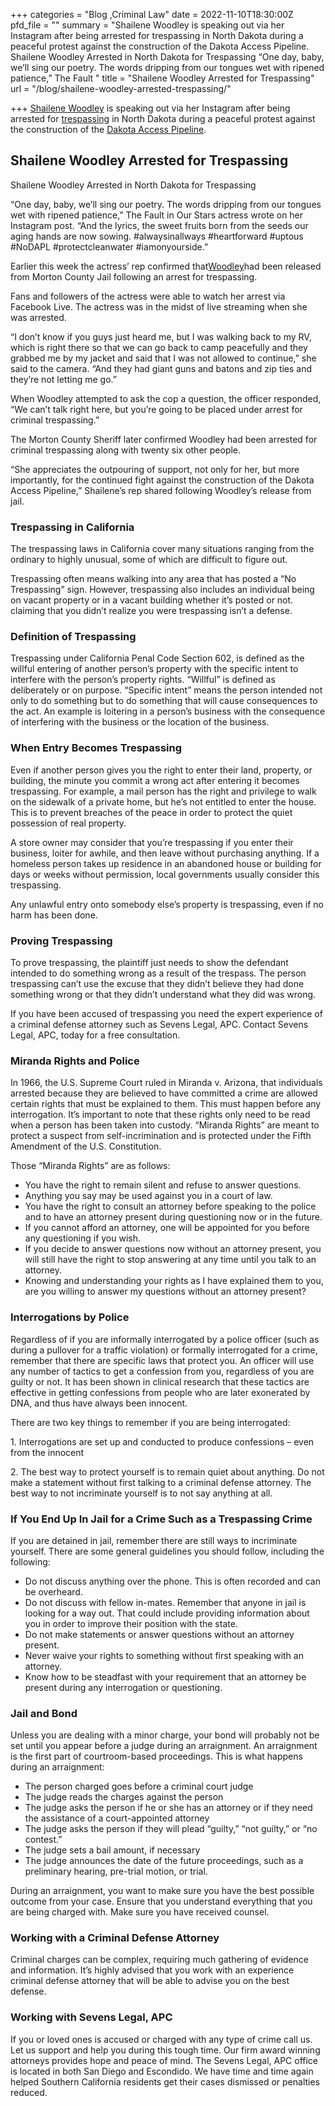 +++
categories = "Blog ,Criminal Law"
date = 2022-11-10T18:30:00Z
pfd_file = ""
summary = "Shailene Woodley is speaking out via her Instagram after being arrested for trespassing in North Dakota during a peaceful protest against the construction of the Dakota Access Pipeline. Shailene Woodley Arrested in North Dakota for Trespassing “One day, baby, we’ll sing our poetry. The words dripping from our tongues wet with ripened patience,” The Fault "
title = "Shailene Woodley Arrested for Trespassing"
url = "/blog/shailene-woodley-arrested-trespassing/"

+++
[Shailene Woodley](https://www.sevenslegal.com/) is speaking out via her Instagram after being arrested for [trespassing](https://www.sevenslegal.com/) in North Dakota during a peaceful protest against the construction of the [Dakota Access Pipeline](https://www.sevenslegal.com/).

## Shailene Woodley Arrested for Trespassing

Shailene Woodley Arrested in North Dakota for Trespassing

“One day, baby, we’ll sing our poetry. The words dripping from our tongues wet with ripened patience,” The Fault in Our Stars actress wrote on her Instagram post. “And the lyrics, the sweet fruits born from the seeds our aging hands are now sowing. #alwaysinallways #heartforward #uptous #NoDAPL #protectcleanwater #iamonyourside.”

Earlier this week the actress’ rep confirmed that[Woodley](https://www.sevenslegal.com/)had been released from Morton County Jail following an arrest for trespassing.

Fans and followers of the actress were able to watch her arrest via Facebook Live. The actress was in the midst of live streaming when she was arrested.

“I don’t know if you guys just heard me, but I was walking back to my RV, which is right there so that we can go back to camp peacefully and they grabbed me by my jacket and said that I was not allowed to continue,” she said to the camera. “And they had giant guns and batons and zip ties and they’re not letting me go.”

When Woodley attempted to ask the cop a question, the officer responded, “We can’t talk right here, but you’re going to be placed under arrest for criminal trespassing.”

The Morton County Sheriff later confirmed Woodley had been arrested for criminal trespassing along with twenty six other people.

“She appreciates the outpouring of support, not only for her, but more importantly, for the continued fight against the construction of the Dakota Access Pipeline,” Shailene’s rep shared following Woodley’s release from jail.

### Trespassing in California

The trespassing laws in California cover many situations ranging from the ordinary to highly unusual, some of which are difficult to figure out.

Trespassing often means walking into any area that has posted a “No Trespassing” sign. However, trespassing also includes an individual being on vacant property or in a vacant building whether it’s posted or not. claiming that you didn’t realize you were trespassing isn’t a defense.

### Definition of Trespassing

Trespassing under California Penal Code Section 602, is defined as the willful entering of another person’s property with the specific intent to interfere with the person’s property rights. “Willful” is defined as deliberately or on purpose. “Specific intent” means the person intended not only to do something but to do something that will cause consequences to the act. An example is loitering in a person’s business with the consequence of interfering with the business or the location of the business.

### When Entry Becomes Trespassing

Even if another person gives you the right to enter their land, property, or building, the minute you commit a wrong act after entering it becomes trespassing. For example, a mail person has the right and privilege to walk on the sidewalk of a private home, but he’s not entitled to enter the house. This is to prevent breaches of the peace in order to protect the quiet possession of real property.

A store owner may consider that you’re trespassing if you enter their business, loiter for awhile, and then leave without purchasing anything. If a homeless person takes up residence in an abandoned house or building for days or weeks without permission, local governments usually consider this trespassing.

Any unlawful entry onto somebody else’s property is trespassing, even if no harm has been done.

### Proving Trespassing

To prove trespassing, the plaintiff just needs to show the defendant intended to do something wrong as a result of the trespass. The person trespassing can’t use the excuse that they didn’t believe they had done something wrong or that they didn’t understand what they did was wrong.

If you have been accused of trespassing you need the expert experience of a criminal defense attorney such as Sevens Legal, APC. Contact Sevens Legal, APC, today for a free consultation.

### Miranda Rights and Police

In 1966, the U.S. Supreme Court ruled in Miranda v. Arizona, that individuals arrested because they are believed to have committed a crime are allowed certain rights that must be explained to them. This must happen before any interrogation. It’s important to note that these rights only need to be read when a person has been taken into custody. “Miranda Rights” are meant to protect a suspect from self-incrimination and is protected under the Fifth Amendment of the U.S. Constitution.

Those “Miranda Rights” are as follows:

* You have the right to remain silent and refuse to answer questions.
* Anything you say may be used against you in a court of law.
* You have the right to consult an attorney before speaking to the police and to have an attorney present during questioning now or in the future.
* If you cannot afford an attorney, one will be appointed for you before any questioning if you wish.
* If you decide to answer questions now without an attorney present, you will still have the right to stop answering at any time until you talk to an attorney.
* Knowing and understanding your rights as I have explained them to you, are you willing to answer my questions without an attorney present?

### Interrogations by Police

Regardless of if you are informally interrogated by a police officer (such as during a pullover for a traffic violation) or formally interrogated for a crime, remember that there are specific laws that protect you. An officer will use any number of tactics to get a confession from you, regardless of you are guilty or not. It has been shown in clinical research that these tactics are effective in getting confessions from people who are later exonerated by DNA, and thus have always been innocent.

There are two key things to remember if you are being interrogated:

1\. Interrogations are set up and conducted to produce confessions – even from the innocent

2\. The best way to protect yourself is to remain quiet about anything. Do not make a statement without first talking to a criminal defense attorney. The best way to not incriminate yourself is to not say anything at all.

### If You End Up In Jail for a Crime Such as a Trespassing Crime

If you are detained in jail, remember there are still ways to incriminate yourself. There are some general guidelines you should follow, including the following:

* Do not discuss anything over the phone. This is often recorded and can be overheard.
* Do not discuss with fellow in-mates. Remember that anyone in jail is looking for a way out. That could include providing information about you in order to improve their position with the state.
* Do not make statements or answer questions without an attorney present.
* Never waive your rights to something without first speaking with an attorney.
* Know how to be steadfast with your requirement that an attorney be present during any interrogation or questioning.

### Jail and Bond

Unless you are dealing with a minor charge, your bond will probably not be set until you appear before a judge during an arraignment. An arraignment is the first part of courtroom-based proceedings. This is what happens during an arraignment:

* The person charged goes before a criminal court judge
* The judge reads the charges against the person
* The judge asks the person if he or she has an attorney or if they need the assistance of a court-appointed attorney
* The judge asks the person if they will plead “guilty,” “not guilty,” or “no contest.”
* The judge sets a bail amount, if necessary
* The judge announces the date of the future proceedings, such as a preliminary hearing, pre-trial motion, or trial.

During an arraignment, you want to make sure you have the best possible outcome from your case. Ensure that you understand everything that you are being charged with. Make sure you have received counsel.

### Working with a Criminal Defense Attorney

Criminal charges can be complex, requiring much gathering of evidence and information. It’s highly advised that you work with an experience criminal defense attorney that will be able to advise you on the best defense.

### Working with Sevens Legal, APC

If you or loved ones is accused or charged with any type of crime call us. Let us support and help you during this tough time. Our firm award winning attorneys provides hope and peace of mind. The Sevens Legal, APC office is located in both San Diego and Escondido. We have time and time again helped Southern California residents get their cases dismissed or penalties reduced.